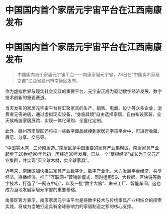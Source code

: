 # 中国国内首个家居元宇宙平台在江西南康发布


# 中国国内首个家居元宇宙平台在江西南康发布

> 中国国内首个家居元宇宙平台——南康家居元宇宙，28日在“中国实木家居之都”江西省赣州市南康区发布。

作为虚拟世界与现实社会交互的重要平台，元宇宙正成为驱动数字经济发展、数字技术创新的重要赛道。

当天发布的家居元宇宙平台将汇聚家具的生产、销售、电商、设计等众多企业，消费者无需进店，通过虚拟现实设备，“身临其境”自由选择家居、自由布设家装、全天候畅游家居展馆，实现一体化采购、全屋化定制。

此外，赣州市南康区还将把一些数字藏品嫁接到家居元宇宙平台中，可进行收藏、展示、分享、交易等。

“中国实木床，三分南康造。”南康区是中国重要的家具产业集聚区。南康家具产业起步于20世纪90年代初，历经近30年发展，已从一个“草根经济”成长为千亿元产业集群，并实现“买全球木材，卖全球家具”。

近年来，南康区加快推进家具产业数字化、数字产业化，大力发展平台经济、共享经济、直播经济，推广“互联网+”营销新模式，同时运用5G、大数据、区块链等数字技术，打造了“一网五中心”，以及一批“数字大脑”、未来工厂、智能车间，这也成为当地发展家居元宇宙的重要基础。

南康区官方表示，南康家居元宇宙平台是将数字技术与传统家具产业相结合的探索实践，将成为当地打造具有全球影响力的家居制造之都的核心支撑。
